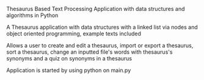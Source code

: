 Thesaurus Based Text Processing Application with data structures and algorithms in Python

A Thesaurus application with data structures with a linked list via nodes and object oriented programming, example texts included

Allows a user to create and edit a thesaurus, import or export a thesaurus, sort a thesaurus, change an inputted file's words with thesaurus's synonyms and a quiz on synonyms in a thesaurus

Application is started by using python on main.py
